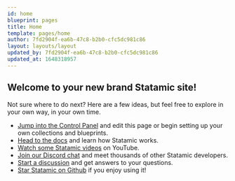```yaml
---
id: home
blueprint: pages
title: Home
template: pages/home
author: 7fd2904f-ea6b-47c8-b2b0-cfc5dc981c86
layout: layouts/layout
updated_by: 7fd2904f-ea6b-47c8-b2b0-cfc5dc981c86
updated_at: 1648318957
---
```

## Welcome to your new brand Statamic site!

Not sure where to do next? Here are a few ideas, but feel free to explore in your own way, in your own time.

- [Jump into the Control Panel](/cp) and edit this page or begin setting up your own collections and blueprints.
- [Head to the docs](https://statamic.dev) and learn how Statamic works.
- [Watch some Statamic videos](https://youtube.com/statamic) on YouTube.
- [Join our Discord chat](https://statamic.com/discord) and meet thousands of other Statamic developers.
- [Start a discussion](https://github.com/statamic/cms/discussions) and get answers to your questions.
- [Star Statamic on Github](https://github.com/statamic/cms) if you enjoy using it!
